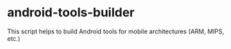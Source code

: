 # android-tools-builder
This script helps to build Android tools for mobile architectures (ARM, MIPS, etc.)
